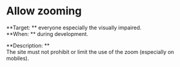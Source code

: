 # Allow zooming

<script>$(document).ready(function () {
    setBreadcrumb([
        {"label":"WCAG criteria by project phase - Developers", "url": "./incontournables.html#dev"},
        {"label":"Allow zooming"}
    ]);
});</script>

<span data-menuitem="incontournables"></span>


**Target: ** everyone especially the visually impaired.  
**When: ** during development.

**Description: **  
The site must not prohibit or limit the use of the zoom (especially on mobiles).
<!--  This file is part of a11y-guidelines | Our vision of mobile & web accessibility guidelines and best practices, with valid/invalid examples.
 Copyright (C) 2016  Orange SA
 See the Creative Commons Legal Code Attribution-ShareAlike 3.0 Unported License for more details (LICENSE file). -->